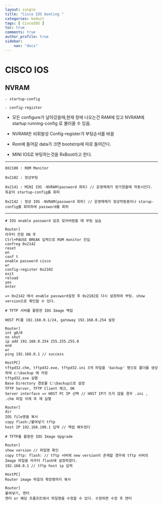 ```yaml
---
layout: single
title: "Cisco IOS booting "
categories: keduit
tags: [ CiscoIOS ]
toc: true
comments: true
author_profile: true
sidebar:
    nav: "docs"
---
```


# CISCO IOS

## NVRAM

```   
- startup-config

- config-register 
```

* 모든 configure가 날아갔을때,현재 창에 나오는건 RAM에 있고 NVRAM에 startup running-config 로 불러올 수 있음. 

* NVRAM은 비휘발성 Config-register가 부팅순서를 바꿈

* Rom에 들어갈 data가 크면 bootstrip에 따로 들어간다.

* MINI IOS로 부팅하는것을 RxBoot라고 한다.

---

```
0X2100 : ROM Monitor

0x2102 : 정상부팅

0x2141 : MINI IOS -NVRAM(password 회피) // 운영체제가 망가졌을때 작동시킨다. 똑같이 startup-config를 회피

0x2142 : 정상 IOS -NVRAM(password 회피) // 운영체제가 정상작동중이나 starup-config를 회피하여 password를 회피
```

---


```
# IOS enable password 암호 잊어버렸을 때 부팅 실습

Router]
라우터 전원 ON 후
Ctrl+PAUSE BREAK 입력으로 ROM monitor 진입
confreg 0x2142
reset
en
conf t
enable password cisco
wr
config-register 0x2102
exit
reload
yes
enter

=> 0x2142 에서 enable password설정 후 0x2102로 다시 설정하여 부팅. show version으로 확인할 수 있다.
```

```
# TFTP 서버를 활용한 IOS Image 백업 

HOST PC를 192.168.0.1/24, gateway 192.168.0.254 설정

Router]
int g0/0
no shut
ip add 192.168.0.254 255.255.255.0
end
wr
ping 192.168.0.1 // success

HostPC]
tftpd32.chm, tftpd32.exe, tftpd32.ini 3개 파일을 'backup' 명으로 폴더를 생성하여 c:\backup 에 저장
tftpd32.exe 실행
Base Directory 경로를 C:\backup으로 설정
TFTP Server, TFTP Client 체크, OK
Server interface => HOST PC IP 선택 // HOST IP가 뜨지 않을 경우 .ini , .chm 파일 삭제 후 재 실행

Router]
dir
IOS file명을 복사
copy flash:/붙여넣기 tftp
host IP 192.168.100.1 입력 // 백업 해두었다
```

```
# TFTP를 활용한 IOS Image Upgrade

Router]
show version // 파일명 확인
copy tftp: flash: // tftp 서버에 new version이 존재할 경우에 tftp 서버의 Image 파일을 라우터 flash에 설정하겠다.
192.168.0.1 // tftp host ip 입력

HostPC]
Router image 파일의 확장명까지 복사

Router]
붙여넣기, 엔터
엔터 or 해당 프롬프트에서 파일명을 수정할 수 있다. 수정하면 수정 후 엔터
```




